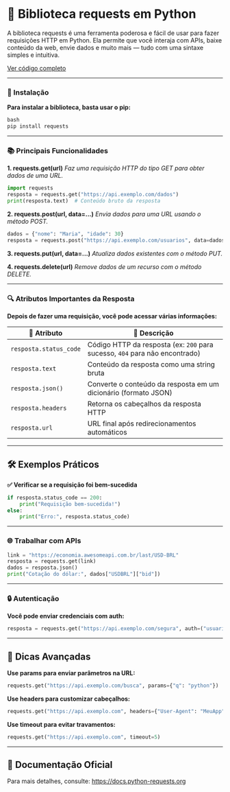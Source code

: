 # 📡 Biblioteca requests em Python

A biblioteca requests é uma ferramenta poderosa e fácil de usar para fazer requisições HTTP em Python. Ela permite que você interaja com APIs, baixe conteúdo da web, envie dados e muito mais — tudo com uma sintaxe simples e intuitiva.

[Ver código completo](/codigos/modulos/bibliotecas.py)

---

### 🚀 Instalação

**Para instalar a biblioteca, basta usar o pip:**

```python
bash
pip install requests
```

---

### 📚 Principais Funcionalidades

**1. requests.get(url)**
*Faz uma requisição HTTP do tipo GET para obter dados de uma URL.*

```python
import requests
resposta = requests.get("https://api.exemplo.com/dados")
print(resposta.text)  # Conteúdo bruto da resposta
```


**2. requests.post(url, data=...)**
*Envia dados para uma URL usando o método POST.*

```python
dados = {"nome": "Maria", "idade": 30}
resposta = requests.post("https://api.exemplo.com/usuarios", data=dados)
```


**3. requests.put(url, data=...)**
*Atualiza dados existentes com o método PUT.*


**4. requests.delete(url)**
*Remove dados de um recurso com o método DELETE.*

---

### 🔍 Atributos Importantes da Resposta
**Depois de fazer uma requisição, você pode acessar várias informações:**

| 🧩 Atributo           | 📘 Descrição                                                 |
|----------------------|--------------------------------------------------------------|
| `resposta.status_code` | Código HTTP da resposta (ex: `200` para sucesso, `404` para não encontrado) |
| `resposta.text`        | Conteúdo da resposta como uma string bruta                  |
| `resposta.json()`      | Converte o conteúdo da resposta em um dicionário (formato JSON) |
| `resposta.headers`     | Retorna os cabeçalhos da resposta HTTP                      |
| `resposta.url`         | URL final após redirecionamentos automáticos                |

---

## 🛠️ Exemplos Práticos
**✅ Verificar se a requisição foi bem-sucedida**

```python
if resposta.status_code == 200:
    print("Requisição bem-sucedida!")
else:
    print("Erro:", resposta.status_code)
```

---

### 🌐 Trabalhar com APIs

```python
link = "https://economia.awesomeapi.com.br/last/USD-BRL"
resposta = requests.get(link)
dados = resposta.json()
print("Cotação do dólar:", dados["USDBRL"]["bid"])
```

---

### 🔒 Autenticação
**Você pode enviar credenciais com auth:**

```python
resposta = requests.get("https://api.exemplo.com/segura", auth=("usuario", "senha"))
```

---

## 🧠 Dicas Avançadas

**Use params para enviar parâmetros na URL:**

```python
requests.get("https://api.exemplo.com/busca", params={"q": "python"})
```


**Use headers para customizar cabeçalhos:**

```python
requests.get("https://api.exemplo.com", headers={"User-Agent": "MeuApp"})
```


**Use timeout para evitar travamentos:**

```python
requests.get("https://api.exemplo.com", timeout=5)
```

---

## 📎 Documentação Oficial
Para mais detalhes, consulte: https://docs.python-requests.org